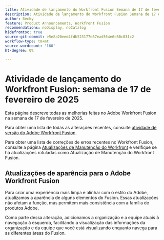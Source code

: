 ```yaml
---
title: Atividade de lançamento do Workfront Fusion Semana de 17 de fevereiro de 2025
description: Atividade de lançamento do Workfront Fusion Semana de 17 de fevereiro de 2025
author: Becky
feature: Product Announcements, Workfront Fusion
recommendations: noDisplay, noCatalog
hidefromtoc: true
source-git-commit: e5e8a20eed4fdb523177d67ead564e6e80c031c2
workflow-type: tm+mt
source-wordcount: '160'
ht-degree: 0%

---
```


# Atividade de lançamento do Workfront Fusion: semana de 17 de fevereiro de 2025

Esta página descreve todas as melhorias feitas no Adobe Workfront Fusion na semana de 17 de fevereiro de 2025.

Para obter uma lista de todas as alterações recentes, consulte [atividade de versão do Adobe Workfront Fusion](/help/workfront-fusion/fusion-product-releases/fusion-release-activity.md).

Para obter uma lista de correções de erros recentes no Workfront Fusion, consulte a página [Atualizações de Manutenção do Workfront](https://experienceleague.adobe.com/pt-br/docs/workfront-known-issues/releases/current-updates) e verifique se há atualizações rotuladas como Atualização de Manutenção do Workfront Fusion.

<!--## Adobe Storage connector and modules now available

Now you can use Workfront Fusion to manage Adobe your Adobe Storage. With the Adobe Storage modules, you can: 

* Create, discard, restore, or delete an Adobe Enterprise Storage Management (ESM) store
* Invite a user to an ESM store
* Make a custom call the the Adobe User Management API 

For information and instructions, see [Adobe Storage modules]().-->

## Atualizações de aparência para o Adobe Workfront Fusion

Para criar uma experiência mais limpa e alinhar com o estilo do Adobe, atualizamos a aparência de alguns elementos do Fusion. Essas atualizações não afetam a função, mas permitem mais consistência com a família de produtos Adobe.

Como parte dessa alteração, adicionamos a organização e a equipe atuais à navegação à esquerda, facilitando a visualização das informações da organização e da equipe que você está visualizando enquanto navega para as diferentes áreas do Fusion.


